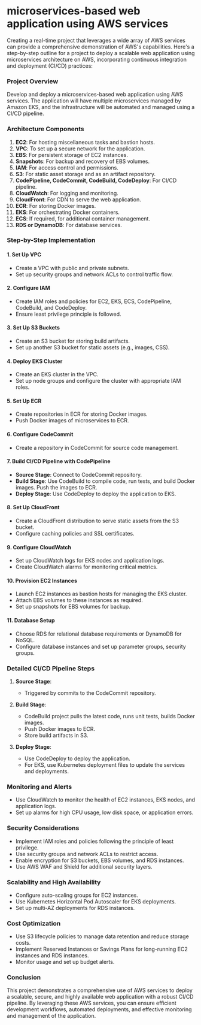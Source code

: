 <h1>microservices-based web application using AWS services</h1>

Creating a real-time project that leverages a wide array of AWS services can provide a comprehensive demonstration of AWS's capabilities. Here's a step-by-step outline for a project to deploy a scalable web application using microservices architecture on AWS, incorporating continuous integration and deployment (CI/CD) practices:

### Project Overview

Develop and deploy a microservices-based web application using AWS services. The application will have multiple microservices managed by Amazon EKS, and the infrastructure will be automated and managed using a CI/CD pipeline.

### Architecture Components
1. **EC2**: For hosting miscellaneous tasks and bastion hosts.
2. **VPC**: To set up a secure network for the application.
3. **EBS**: For persistent storage of EC2 instances.
4. **Snapshots**: For backup and recovery of EBS volumes.
5. **IAM**: For access control and permissions.
6. **S3**: For static asset storage and as an artifact repository.
7. **CodePipeline, CodeCommit, CodeBuild, CodeDeploy**: For CI/CD pipeline.
8. **CloudWatch**: For logging and monitoring.
9. **CloudFront**: For CDN to serve the web application.
10. **ECR**: For storing Docker images.
11. **EKS**: For orchestrating Docker containers.
12. **ECS**: If required, for additional container management.
13. **RDS or DynamoDB**: For database services.

### Step-by-Step Implementation

#### 1. Set Up VPC
- Create a VPC with public and private subnets.
- Set up security groups and network ACLs to control traffic flow.

#### 2. Configure IAM
- Create IAM roles and policies for EC2, EKS, ECS, CodePipeline, CodeBuild, and CodeDeploy.
- Ensure least privilege principle is followed.

#### 3. Set Up S3 Buckets
- Create an S3 bucket for storing build artifacts.
- Set up another S3 bucket for static assets (e.g., images, CSS).

#### 4. Deploy EKS Cluster
- Create an EKS cluster in the VPC.
- Set up node groups and configure the cluster with appropriate IAM roles.

#### 5. Set Up ECR
- Create repositories in ECR for storing Docker images.
- Push Docker images of microservices to ECR.

#### 6. Configure CodeCommit
- Create a repository in CodeCommit for source code management.

#### 7. Build CI/CD Pipeline with CodePipeline
- **Source Stage**: Connect to CodeCommit repository.
- **Build Stage**: Use CodeBuild to compile code, run tests, and build Docker images. Push the images to ECR.
- **Deploy Stage**: Use CodeDeploy to deploy the application to EKS.

#### 8. Set Up CloudFront
- Create a CloudFront distribution to serve static assets from the S3 bucket.
- Configure caching policies and SSL certificates.

#### 9. Configure CloudWatch
- Set up CloudWatch logs for EKS nodes and application logs.
- Create CloudWatch alarms for monitoring critical metrics.

#### 10. Provision EC2 Instances
- Launch EC2 instances as bastion hosts for managing the EKS cluster.
- Attach EBS volumes to these instances as required.
- Set up snapshots for EBS volumes for backup.

#### 11. Database Setup
- Choose RDS for relational database requirements or DynamoDB for NoSQL.
- Configure database instances and set up parameter groups, security groups.

### Detailed CI/CD Pipeline Steps
1. **Source Stage**:
   - Triggered by commits to the CodeCommit repository.

2. **Build Stage**:
   - CodeBuild project pulls the latest code, runs unit tests, builds Docker images.
   - Push Docker images to ECR.
   - Store build artifacts in S3.

3. **Deploy Stage**:
   - Use CodeDeploy to deploy the application.
   - For EKS, use Kubernetes deployment files to update the services and deployments.

### Monitoring and Alerts
- Use CloudWatch to monitor the health of EC2 instances, EKS nodes, and application logs.
- Set up alarms for high CPU usage, low disk space, or application errors.

### Security Considerations
- Implement IAM roles and policies following the principle of least privilege.
- Use security groups and network ACLs to restrict access.
- Enable encryption for S3 buckets, EBS volumes, and RDS instances.
- Use AWS WAF and Shield for additional security layers.

### Scalability and High Availability
- Configure auto-scaling groups for EC2 instances.
- Use Kubernetes Horizontal Pod Autoscaler for EKS deployments.
- Set up multi-AZ deployments for RDS instances.

### Cost Optimization
- Use S3 lifecycle policies to manage data retention and reduce storage costs.
- Implement Reserved Instances or Savings Plans for long-running EC2 instances and RDS instances.
- Monitor usage and set up budget alerts.

### Conclusion
This project demonstrates a comprehensive use of AWS services to deploy a scalable, secure, and highly available web application with a robust CI/CD pipeline. 
By leveraging these AWS services, you can ensure efficient development workflows, automated deployments, and effective monitoring and management of the application.
